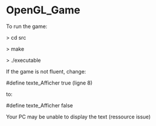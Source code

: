 # OpenGL_Game
<p> To run the game:</p>
<p> > cd src</p>
<p> > make </p>
<p> > ./executable </p>
<p></p>
<p> If the game is not fluent, change:</p>
<p>#define texte_Afficher true (ligne 8)</p>
<p>to:</p>
<p>#define texte_Afficher false</p>
<p>Your PC may be unable to display the text (ressource issue)</p>


